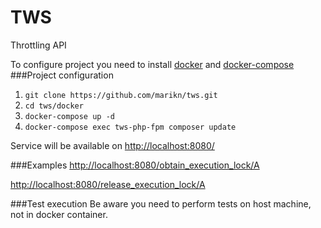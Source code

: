 # TWS
Throttling API

To configure project you need to install [docker](https://docs.docker.com/engine/installation) and [docker-compose](https://docs.docker.com/compose/install)
###Project configuration
1. `git clone https://github.com/marikn/tws.git`
2. `cd tws/docker`
3. `docker-compose up -d`
4. `docker-compose exec tws-php-fpm composer update`

Service will be available on <http://localhost:8080/>

###Examples
<http://localhost:8080/obtain_execution_lock/A>

<http://localhost:8080/release_execution_lock/A>

###Test execution
Be aware you need to perform tests on host machine, not in docker container.
